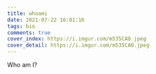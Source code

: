 ```yaml
---
title: whoami
date: 2021-07-22 16:01:16
tags: bio
comments: true
cover_index: https://i.imgur.com/m535CA0.jpeg
cover_detail: https://i.imgur.com/m535CA0.jpeg 
---
```



Who am I? 

